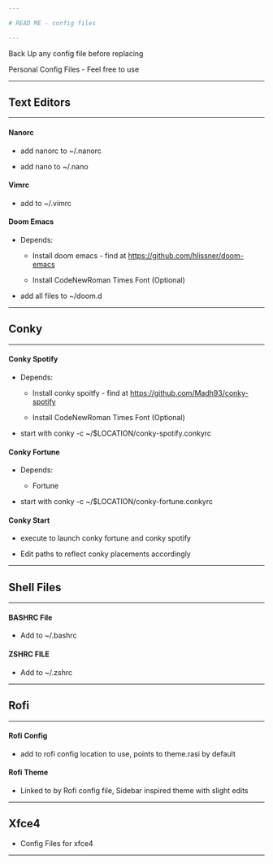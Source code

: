 ```yaml
---

# READ ME - config files

---
```


Back Up any config file before replacing

Personal  Config Files - Feel free to use



---

## Text Editors

---

#### Nanorc

- add nanorc to ~/.nanorc

- add nano to ~/.nano



#### Vimrc

- add to ~/.vimrc

#### 

#### Doom Emacs

- Depends:
  
  - Install doom emacs - find at https://github.com/hlissner/doom-emacs
  
  - Install CodeNewRoman Times Font (Optional)

- add all files to ~/doom.d



---

## Conky

---



#### Conky Spotify

- Depends:
  
  - Install conky spoitfy - find at https://github.com/Madh93/conky-spotify
  
  - Install CodeNewRoman Times Font (Optional)

- start with conky -c ~/$LOCATION/conky-spotify.conkyrc



#### Conky Fortune

- Depends: 
  
  - Fortune

- start with conky -c ~/$LOCATION/conky-fortune.conkyrc



#### Conky Start

* execute to launch conky fortune and conky spotify

* Edit paths to reflect conky placements accordingly



---

## Shell Files

---



#### BASHRC File

- Add to ~/.bashrc



#### ZSHRC FILE

- Add to ~/.zshrc



---

## Rofi

---

#### Rofi Config

- add to rofi config location to use, points to theme.rasi by default



#### Rofi Theme

- Linked to by Rofi config file, Sidebar inspired theme with slight edits

---

## Xfce4

- Config Files for xfce4

---

